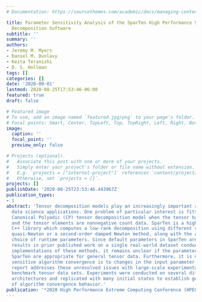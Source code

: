 ```yaml
---
# Documentation: https://sourcethemes.com/academic/docs/managing-content/

title: Parameter Sensitivity Analysis of the SparTen High Performance Sparse Tensor
  Decomposition Software
subtitle: ''
summary: ''
authors:
- Jeremy M. Myers
- Daniel M. Dunlavy
- Keita Teranishi
- D. S. Hollman
tags: []
categories: []
date: '2020-09-01'
lastmod: 2020-08-25T17:53:46-06:00
featured: true
draft: false

# Featured image
# To use, add an image named `featured.jpg/png` to your page's folder.
# Focal points: Smart, Center, TopLeft, Top, TopRight, Left, Right, BottomLeft, Bottom, BottomRight.
image:
  caption: ''
  focal_point: ''
  preview_only: false

# Projects (optional).
#   Associate this post with one or more of your projects.
#   Simply enter your project's folder or file name without extension.
#   E.g. `projects = ["internal-project"]` references `content/project/deep-learning/index.md`.
#   Otherwise, set `projects = []`.
projects: []
publishDate: '2020-08-25T23:53:46.443967Z'
publication_types:
- 1
abstract: 'Tensor decomposition models play an increasingly important role in modern
  data science applications. One problem of particular interest is fitting a  low-rank
  Canonical Polyadic (CP) tensor decomposition model when the tensor has sparse structure
  and the tensor elements are nonnegative count data. SparTen is a high-performance
  C++ library which computes a low-rank decomposition using different solvers: a first-order
  quasi-Newton or a second-order damped Newton method, along with the appropriate
  choice of runtime parameters. Since default parameters in SparTen are tuned to experimental
  results in prior published work on a single real-world dataset conducted using MATLAB
  implementations of these methods, it remains unclear if the parameter defaults in
  SparTen are appropriate for general tensor data. Furthermore, it is unknown how
  sensitive algorithm convergence is to changes in the input parameter values. This
  report addresses these unresolved issues with large-scale experimentation on three
  benchmark tensor data sets. Experiments were conducted on several different CPU
  architectures and replicated with many initial states to establish generalized profiles
  of algorithm convergence behavior.'
publication: '*2020 High Performance Extreme Computing Conference (HPEC)*'
---
```

